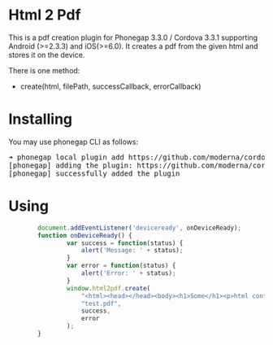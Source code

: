 Html 2 Pdf
=============

This is a pdf creation plugin for Phonegap 3.3.0 / Cordova 3.3.1 supporting Android (>=2.3.3) and iOS(>=6.0).
It creates a pdf from the given html and stores it on the device.

There is one method:

* create(html, filePath, successCallback, errorCallback)

Installing
======
You may use phonegap CLI as follows:

<pre>
➜ phonegap local plugin add https://github.com/moderna/cordova-plugin-html2pdf.git
[phonegap] adding the plugin: https://github.com/moderna/cordova-plugin-html2pdf.git
[phonegap] successfully added the plugin
</pre>

Using
====
```javascript
		document.addEventListener('deviceready', onDeviceReady);
        function onDeviceReady() {
                var success = function(status) {
                    alert('Message: ' + status);
                }
                var error = function(status) {
                    alert('Error: ' + status);
                }
                window.html2pdf.create(
                    "<html><head></head><body><h1>Some</h1><p>html content.</p></body></html>",
                    "test.pdf",
                    success,
                    error
                );
		}
```